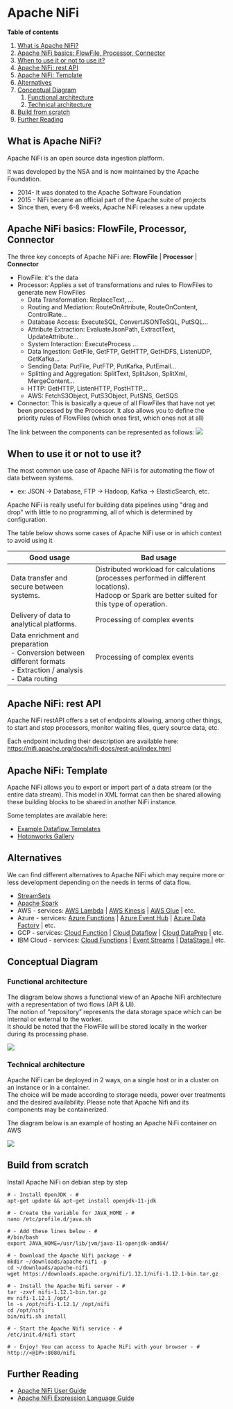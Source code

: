 # Apache NiFi

**Table of contents**
1. [What is Apache NiFi?](#what-is)
2. [Apache NiFi basics: FlowFile, Processor, Connector](#basics)
3. [When to use it or not to use it?](#when-to-used)
4. [Apache NiFi: rest API](#rest-api)
5. [Apache NiFi: Template](#template)
6. [Alternatives](#alternatives)
7. [Conceptual Diagram](#conceptual-diagram)
    1. [Functional architecture](#functional-architecture)
    2. [Technical architecture](#technical-architecture)
8. [Build from scratch](#build-from-scratch)
9. [Further Reading](#further-reading)

## What is Apache NiFi? <a name="what-is"></a>
Apache NiFi is an open source data ingestion platform.

It was developed by the NSA and is now maintained by the Apache Foundation.
* 2014- It was donated to the Apache Software Foundation
* 2015 - NiFi became an official part of the Apache suite of projects
* Since then, every 6-8 weeks, Apache NiFi releases a new update

## Apache NiFi basics: FlowFile, Processor, Connector <a name="basics"></a>
The three key concepts of Apache NiFi are: **FlowFile** | **Processor** | **Connector**

* FlowFile: it's the data
* Processor: Applies a set of transformations and rules to FlowFiles to generate new FlowFiles
    * Data Transformation: ReplaceText, …
    * Routing and Mediation: RouteOnAttribute, RouteOnContent, ControlRate…
    * Database Access: ExecuteSQL, ConvertJSONToSQL, PutSQL...
    * Attribute Extraction: EvaluateJsonPath, ExtractText, UpdateAttribute…
    * System Interaction: ExecuteProcess …
    * Data Ingestion: GetFile, GetFTP, GetHTTP, GetHDFS, ListenUDP, GetKafka…
    * Sending Data: PutFile, PutFTP, PutKafka, PutEmail…
    * Splitting and Aggregation: SplitText, SplitJson, SplitXml, MergeContent…
    * HTTP: GetHTTP, ListenHTTP, PostHTTP…
    * AWS: FetchS3Object, PutS3Object, PutSNS, GetSQS
* Connector: This is basically a queue of all FlowFiles that have not yet been processed by the Processor. It also allows you to define the priority rules of FlowFiles (which ones first, which ones not at all)

The link between the components can be represented as follows:
<img src="data/apache-nifi/apache-nifi-link-between-components.png" />

## When to use it or not to use it? <a name="when-to-used"></a>
The most common use case of Apache NiFi is for automating the flow of data between systems.
* ex: JSON → Database, FTP → Hadoop, Kafka → ElasticSearch, etc.

Apache NiFi is really useful for building data pipelines using "drag and drop" with little to no programming, all of which is determined by configuration.

The table below shows some cases of Apache NiFi use or in which context to avoid using it

| Good usage | Bad usage |
| ------ | ------ |
| Data transfer and secure between systems. | Distributed workload for calculations (processes performed in different locations). <br /> Hadoop or Spark are better suited for this type of operation. |
| Delivery of data to analytical platforms. | Processing of complex events |
| Data enrichment and preparation <br /> - Conversion between different formats <br /> - Extraction / analysis <br /> - Data routing     |  Processing of complex events |

## Apache NiFi: rest API <a name="rest-api"></a>
Apache NiFi restAPI offers a set of endpoints allowing, among other things, to start and stop processors, monitor waiting files, query source data, etc.

Each endpoint including their description are available here: https://nifi.apache.org/docs/nifi-docs/rest-api/index.html

## Apache NiFi: Template <a name="template"></a>
Apache NiFi allows you to export or import part of a data stream (or the entire data stream).
This model in XML format can then be shared allowing these building blocks to be shared in another NiFi instance.

Some templates are available here:
* [Example Dataflow Templates](https://cwiki.apache.org/confluence/display/NIFI/Example+Dataflow+Templates)
* [Hotonworks Gallery](https://github.com/hortonworks-gallery/nifi-templates/tree/master/templates)

## Alternatives <a name="alternatives"></a>

We can find different alternatives to Apache NiFi which may require more or less development depending on the needs in terms of data flow.
* [StreamSets](https://github.com/streamsets)
* [Apache Spark](https://spark.apache.org/)
* AWS - services: [AWS Lambda](https://aws.amazon.com/lambda/) | [AWS Kinesis](https://aws.amazon.com/kinesis/streams/) | [AWS Glue](https://aws.amazon.com/glue/) | etc.
* Azure - services: [Azure Functions](https://azure.microsoft.com/en-in/services/functions/) | [Azure Event Hub](https://azure.microsoft.com/en-us/services/event-hubs/) | [Azure Data Factory](https://azure.microsoft.com/en-in/services/data-factory/) | etc.
* GCP - services: [Cloud Function](https://cloud.google.com/functions/) | [Cloud Dataflow](https://cloud.google.com/dataflow/) | [Cloud DataPrep](https://cloud.google.com/dataprep/) | etc.
* IBM Cloud - services: [Cloud Functions](https://www.ibm.com/cloud/functions) | [Event Streams](https://cloud.ibm.com/catalog/services/event-streams) | [DataStage ](https://www.ibm.com/products/infosphere-datastage)| etc.


## Conceptual Diagram <a name="conceptual-diagram"></a>
### Functional architecture <a name="functional-architecture"></a>
The diagram below shows a functional view of an Apache NiFi architecture with a representation of two flows (API & UI). <br />
The notion of “repository” represents the data storage space which can be internal or external to the worker. <br />
It should be noted that the FlowFile will be stored locally in the worker during its processing phase. <br />

<img src="data/apache-nifi/apache-nifi-functional-architecture.png" />

### Technical architecture <a name="technical-architecture"></a>
Apache NiFi can be deployed in 2 ways, on a single host or in a cluster on an instance or in a container. <br />
The choice will be made according to storage needs, power over treatments and the desired availability. Please note that Apache Nifi and its components may be containerized. <br />

The diagram below is an example of hosting an Apache NiFi container on AWS <br />

<img src="data/apache-nifi/apache-nifi-technical-architecture.png" />

## Build from scratch <a name="build-from-scratch"></a>
Install Apache NiFi on debian step by step

```
# - Install OpenJDK - #
apt-get update && apt-get install openjdk-11-jdk
 
# - Create the variable for JAVA_HOME - #
nano /etc/profile.d/java.sh
 
# - Add these lines below - #
#/bin/bash
export JAVA_HOME=/usr/lib/jvm/java-11-openjdk-amd64/
 
# - Download the Apache Nifi package - #
mkdir ~/downloads/apache-nifi -p
cd ~/downloads/apache-nifi
wget https://downloads.apache.org/nifi/1.12.1/nifi-1.12.1-bin.tar.gz
 
# - Install the Apache Nifi server - #
tar -zxvf nifi-1.12.1-bin.tar.gz
mv nifi-1.12.1 /opt/
ln -s /opt/nifi-1.12.1/ /opt/nifi
cd /opt/nifi
bin/nifi.sh install
 
# - Start the Apache Nifi service - #
/etc/init.d/nifi start
 
# - Enjoy! You can access to Apache NiFi with your browser - #
http://<@IP>:8080/nifi
```

## Further Reading <a name="further-reading"></a>
* [Apache NiFi User Guide](https://nifi.apache.org/docs/nifi-docs/html/user-guide.html)
* [Apache NiFi Expression Language Guide](https://nifi.apache.org/docs/nifi-docs/html/expression-language-guide.html)
